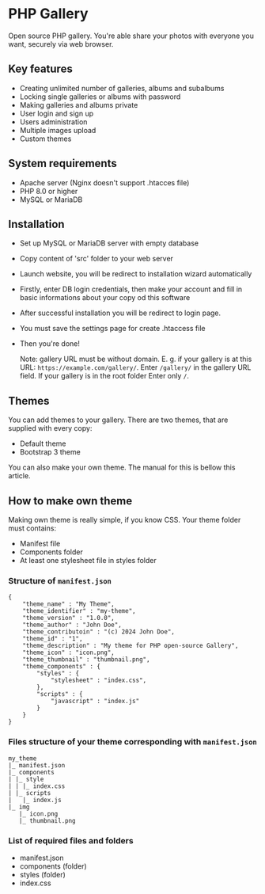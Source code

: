 # PHP Gallery
 Open source PHP gallery.
 You're able share your photos with everyone you want, securely via web browser.

 ## Key features
 - Creating unlimited number of galleries, albums and subalbums
 - Locking single galleries or albums with password
 - Making galleries and albums private
 - User login and sign up
 - Users administration
 - Multiple images upload
 - Custom themes

 ## System requirements
- Apache server (Nginx doesn't support .htacces file)
- PHP 8.0 or higher
- MySQL or MariaDB

 ## Installation
 - Set up MySQL or MariaDB server with empty database
 - Copy content of 'src' folder to your web server
 - Launch website, you will be redirect to installation wizard automatically
 - Firstly, enter DB login credentials, then make your account and fill in basic informations about your copy od this software
 - After successful installation you will be redirect to login page.
 - You must save the settings page for create .htaccess file
 - Then you're done!

   Note: gallery URL must be without domain. E. g. if your gallery is at this URL: `https://example.com/gallery/`. Enter `/gallery/` in the gallery URL field. If your gallery is in the root folder Enter only `/`.

 ## Themes
 You can add themes to your gallery. There are two themes, that are supplied with every copy:
 - Default theme
 - Bootstrap 3 theme

 You can also make your own theme. The manual for this is bellow this article.

 ## How to make own theme
 Making own theme is really simple, if you know CSS. Your theme folder must contains:
 - Manifest file
 - Components folder
 - At least one stylesheet file in styles folder

### Structure of `manifest.json`
```
{
    "theme_name" : "My Theme",
    "theme_identifier" : "my-theme",
    "theme_version" : "1.0.0",
    "theme_author" : "John Doe",
    "theme_contributoin" : "(c) 2024 John Doe",
    "theme_id" : "1",
    "theme_description" : "My theme for PHP open-source Gallery",
    "theme_icon" : "icon.png",
    "theme_thumbnail" : "thumbnail.png",
    "theme_components" : {
        "styles" : {
            "stylesheet" : "index.css",
        },
        "scripts" : {
            "javascript" : "index.js"
        }
    }
}
```
### Files structure of your theme corresponding with `manifest.json`
```
my_theme
|_ manifest.json
|_ components
| |_ style
| | |_ index.css
| |_ scripts
|   |_ index.js
|_ img
   |_ icon.png
   |_ thumbnail.png
```
### List of required files and folders
- manifest.json
- components (folder)
- styles (folder)
- index.css
